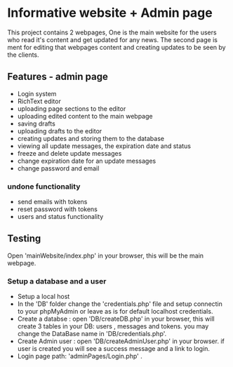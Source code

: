 # Informative website + Admin page

This project contains 2 webpages, One is the main website for the users who read it's content and get updated for any news.
The second page is ment for editing that webpages content and creating updates to be seen by the clients.

## Features - admin page

- Login system
- RichText editor
- uploading page sections to the editor
- uploading edited content to the main webpage
- saving drafts
- uploading drafts to the editor
- creating updates and storing them to the database
- viewing all update messages, the expiration date and status
- freeze and delete update messages
- change expiration date for an update messages
- change password and email

### undone functionality

- send emails with tokens
- reset password with tokens
- users and status functionality

## Testing

Open 'mainWebsite/index.php' in your browser, this will be the main webpage.

### Setup a database and a user

- Setup a local host
- In the 'DB' folder change the 'credentials.php' file and setup connectin to your phpMyAdmin or leave as is for default localhost credentials.
- Create a databse : open 'DB/createDB.php' in your browser, this will create 3 tables in your DB: users , messages and tokens. you may change the DataBase name in 'DB/credentials.php'.
- Create Admin user : open 'DB/createAdminUser.php' in your browser. if user is created you will see a success message and a link to login.
- Login page path: 'adminPages/Login.php' .
